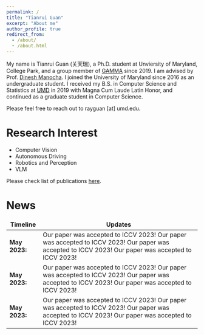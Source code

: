 ```yaml
---
permalink: /
title: "Tianrui Guan"
excerpt: "About me"
author_profile: true
redirect_from: 
  - /about/
  - /about.html
---
```


My name is Tianrui Guan (关天瑞), a Ph.D. student at Unviersity of Maryland, College Park, and a group member of [GAMMA](https://gamma.umd.edu/) since 2019. I am advised by Prof. [Dinesh Manocha](https://www.cs.umd.edu/people/dmanocha).
I joined the University of Maryland since 2016 as an undergraduate student. I received my B.S. in Computer Science and Statistics at [UMD](https://www.cs.umd.edu/) in 2019 with Magna Cum Laude Latin Honor, and continued as a graduate student in Computer Science. 

<!-- Here is my [resume](http://rayguan97.github.io/files/resume.pdf).  -->
Please feel free to reach out to rayguan [at] umd.edu.

Research Interest
======
* Computer Vision
* Autonomous Driving
* Robotics and Perception
* VLM

Please check list of publications [here](http://rayguan97.github.io/publications/).

News
======

<!-- <style>
  table#timeline-table td{
    border: none;
  }
</style>
<table id="timeline-table">
    <colgroup>
       <col span="1" style="width: 10%;">
       <col span="1" style="width: 90%;">
    </colgroup>
  <tbody>
    <tr>
      <td>Timeline</td>
      <td>Updates</td>
    </tr>
    <tr>
      <td>May 2023: </td>
      <td>Our paper was accepted to ICCV 2023! Our paper was accepted to ICCV 2023! Our paper was accepted to ICCV 2023! Our paper was accepted to ICCV 2023!</td>
    </tr>
      <tr>
      <td>May 2023: </td>
      <td>Our paper was accepted to ICCV 2023! Our paper was accepted to ICCV 2023! Our paper was accepted to ICCV 2023! Our paper was accepted to ICCV 2023!</td>
    </tr>
  </tbody>
</table> -->

<style>
table {
    border-collapse: collapse;
}
td, th {
   border: none!important;
}
</style>
| Timeline  |   Updates   | 
| -----------  | ----------- | 
| **May 2023:** | Our paper was accepted to ICCV 2023! Our paper was accepted to ICCV 2023! Our paper was accepted to ICCV 2023! Our paper was accepted to ICCV 2023!    |
| **May 2023:** | Our paper was accepted to ICCV 2023! Our paper was accepted to ICCV 2023! Our paper was accepted to ICCV 2023! Our paper was accepted to ICCV 2023!    |
| **May 2023:** | Our paper was accepted to ICCV 2023! Our paper was accepted to ICCV 2023! Our paper was accepted to ICCV 2023! Our paper was accepted to ICCV 2023!    |

